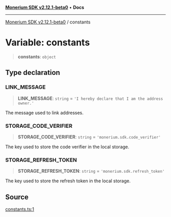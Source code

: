 [**Monerium SDK v2.12.1-beta0**](../README.md) • **Docs**

---

[Monerium SDK v2.12.1-beta0](../README.md) / constants

# Variable: constants

> **constants**: `object`

## Type declaration

### LINK_MESSAGE

> **LINK_MESSAGE**: `string` = `'I hereby declare that I am the address owner.'`

The message used to link addresses.

### STORAGE_CODE_VERIFIER

> **STORAGE_CODE_VERIFIER**: `string` = `'monerium.sdk.code_verifier'`

The key used to store the code verifier in the local storage.

### STORAGE_REFRESH_TOKEN

> **STORAGE_REFRESH_TOKEN**: `string` = `'monerium.sdk.refresh_token'`

The key used to store the refresh token in the local storage.

## Source

[constants.ts:1](https://github.com/monerium/js-monorepo/blob/5652214d02f5add3c0253df8e24a10c8f67836ad/packages/sdk/src/constants.ts#L1)

